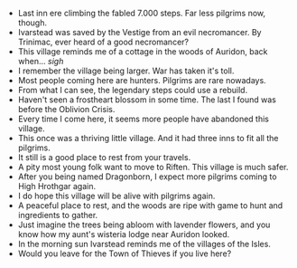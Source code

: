- Last inn ere climbing the fabled 7.000 steps. Far less pilgrims now, though.
- Ivarstead was saved by the Vestige from an evil necromancer. By Trinimac, ever heard of a good necromancer?
- This village reminds me of a cottage in the woods of Auridon, back when... *sigh*
- I remember the village being larger. War has taken it's toll.
- Most people coming here are hunters. Pilgrims are rare nowadays.
- From what I can see, the legendary steps could use a rebuild.
- Haven't seen a frostheart blossom in some time. The last I found was before the Oblivion Crisis.
- Every time I come here, it seems more people have abandoned this village.
- This once was a thriving little village. And it had three inns to fit all the pilgrims.
- It still is a good place to rest from your travels.
- A pity most young folk want to move to Riften. This village is much safer.
- After you being named Dragonborn, I expect more pilgrims coming to High Hrothgar again.
- I do hope this village will be alive with pilgrims again.
- A peaceful place to rest, and the woods are ripe with game to hunt and ingredients to gather.
- Just imagine the trees being abloom with lavender flowers, and you know how my aunt's  wisteria lodge near Auridon looked.
- In the morning sun Ivarstead reminds me of the villages of the Isles.
- Would you leave for the Town of Thieves if you live here?
